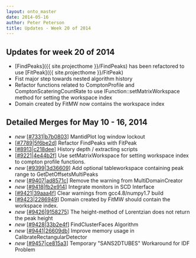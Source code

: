 ```yaml
---
layout: onto_master
date: 2014-05-16
author: Peter Peterson
title: Updates - Week 20 of 2014
---
```

Updates for week 20 of 2014
---------------------------
* [FindPeaks]({{ site.projecthome }}/FindPeaks) has been refactored to use [FitPeak]({{ site.projecthome }}/FitPeak)
* Fist major step towards nested algorithm history
* Refactor functions related to ComptonProfile and ComptonScateringCountRate to use IFunction::setMatrixWorkspace method for setting the workspace index
* Domain created by FitMW now contains the workspace index

Detailed Merges for May 10 - 16, 2014
-------------------------------------
* *new* \[[#7331](http://trac.mantidproject.org/mantid/ticket/7331)\|[b7b0803](https://github.com/mantidproject/mantid/commit/b7b0803294d0c4ef60025287bff91118cc5a7be8)\] MantidPlot log window lockout
* \[[#7789](http://trac.mantidproject.org/mantid/ticket/7789)\|[5f6be2d](https://github.com/mantidproject/mantid/commit/5f6be2dac96abd7aef6f9085b049aa4f8a8a4a83)\] Refactor FindPeaks with FitPeak
* \[[#8913](http://trac.mantidproject.org/mantid/ticket/8913)\|[c218dee](https://github.com/mantidproject/mantid/commit/c218dee08ee7e3ebda8e43434127db88e5e01823)\] History depth / extracting scripts
* \[[#9221](http://trac.mantidproject.org/mantid/ticket/9221)\|[4e44b2f](https://github.com/mantidproject/mantid/commit/4e44b2f98a46dfa810ab232782f8e93fcdf72e45)\] Use setMatrixWorkspace for setting workspace index to compton profile functions.
* *new* \[[#9399](http://trac.mantidproject.org/mantid/ticket/9399)\|[3d36609](https://github.com/mantidproject/mantid/commit/3d366091d087051f83490227debb753fa52efd50)\] Add optional tableworkspace containing peak range to GetDetOffsetsMultiPeaks
* *new* \[[#9407](http://trac.mantidproject.org/mantid/ticket/9407)\|[ad8571c](https://github.com/mantidproject/mantid/commit/ad8571c7f318caf57278a10148d275abc9dc65a7)\] Remove the warning from MultiDomainCreator
* *new* \[[#9418](http://trac.mantidproject.org/mantid/ticket/9418)\|[fb2e914](https://github.com/mantidproject/mantid/commit/fb2e91496521e8658e5a905a442a886a1e2915ea)\] Integrate monitors in SCD Interface
* \[[#9421](http://trac.mantidproject.org/mantid/ticket/9421)\|[39aaa4f](https://github.com/mantidproject/mantid/commit/39aaa4f03d258a203694d958444f8c91d047d968)\] Clear warnings from gcc4.8/numpy1.7 build
* \[[#9423](http://trac.mantidproject.org/mantid/ticket/9423)\|[2286949](https://github.com/mantidproject/mantid/commit/22869496ea794f5553f9a3ddacc14a895345a748)\] Domain created by FitMW should contain the workspace index.
* *new* \[[#9426](http://trac.mantidproject.org/mantid/ticket/9426)\|[9158275](https://github.com/mantidproject/mantid/commit/915827555ff353f056dd445c5c0b54c8bce5c72a)\] The height-method of Lorentzian does not return the peak height
* *new* \[[#9428](http://trac.mantidproject.org/mantid/ticket/9428)\|[33b2e4f](https://github.com/mantidproject/mantid/commit/33b2e4f5b4ba0321166549c1f373854c6bb3b7bb)\] FindClusterFaces Algorithm
* *new* \[[#9441](http://trac.mantidproject.org/mantid/ticket/9441)\|[26609db](https://github.com/mantidproject/mantid/commit/26609dbae7130f79e816a4a2054377ebf9d4b1ce)\] Improve memory usage in CalibrateRectangularDetector
* *new* \[[#9457](http://trac.mantidproject.org/mantid/ticket/9457)\|[ce815a3](https://github.com/mantidproject/mantid/commit/ce815a3b31df6d03ab6f5db9485a9e208afaac42)\] Temporary "SANS2DTUBES" Workaround for IDF Problem
